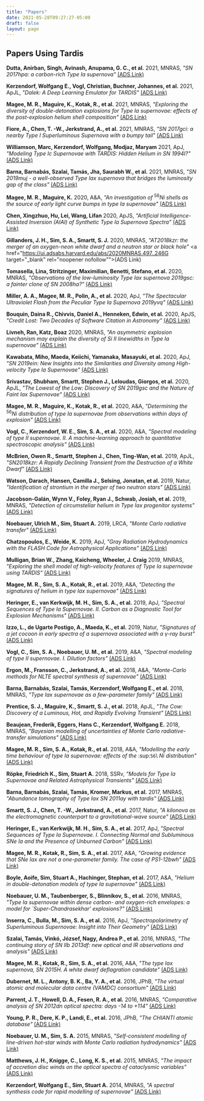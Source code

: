 ```yaml
---
title: "Papers"
date: 2021-05-28T09:27:27-05:00
draft: false
layout: page
---
```

## Papers Using Tardis

**Dutta, Anirban, Singh, Avinash, Anupama, G. C., et al.** 2021, MNRAS, *"SN 2017hpa: a carbon-rich Type Ia supernova"* <a href="https://ui.adsabs.harvard.edu/abs/2021MNRAS.503..896D" target="_blank" rel="noopener nofollow">(ADS Link)</a>


**Kerzendorf, Wolfgang E., Vogl, Christian, Buchner, Johannes, et al.** 2021, ApJL, *"Dalek: A Deep Learning Emulator for TARDIS"* <a href="https://ui.adsabs.harvard.edu/abs/2021ApJ...910L..23K" target="_blank" rel="noopener nofollow">(ADS Link)</a>


**Magee, M. R., Maguire, K., Kotak, R., et al.** 2021, MNRAS, *"Exploring the diversity of double-detonation explosions for Type Ia supernovae: effects of the post-explosion helium shell composition"* <a href="https://ui.adsabs.harvard.edu/abs/2021MNRAS.502.3533M" target="_blank" rel="noopener nofollow">(ADS Link)</a>


**Fiore, A., Chen, T. -W., Jerkstrand, A., et al.** 2021, MNRAS, *"SN 2017gci: a nearby Type I Superluminous Supernova with a bumpy tail"* <a href="https://ui.adsabs.harvard.edu/abs/2021MNRAS.502.2120F" target="_blank" rel="noopener nofollow">(ADS Link)</a>


**Williamson, Marc, Kerzendorf, Wolfgang, Modjaz, Maryam** 2021, ApJ, *"Modeling Type Ic Supernovae with TARDIS: Hidden Helium in SN 1994I?"* <a href="https://ui.adsabs.harvard.edu/abs/2021ApJ...908..150W" target="_blank" rel="noopener nofollow">(ADS Link)</a>


**Barna, Barnabás, Szalai, Tamás, Jha, Saurabh W., et al.** 2021, MNRAS, *"SN 2019muj - a well-observed Type Iax supernova that bridges the luminosity gap of the class"* <a href="https://ui.adsabs.harvard.edu/abs/2021MNRAS.501.1078B" target="_blank" rel="noopener nofollow">(ADS Link)</a>


**Magee, M. R., Maguire, K.** 2020, A&A, *"An investigation of* <sup>56</sup>*Ni shells as the source of early light curve bumps in type Ia supernovae"* <a href="https://ui.adsabs.harvard.edu/abs/2020A&A...642A.189M" target="_blank" rel="noopener nofollow">(ADS Link)</a>


**Chen, Xingzhuo, Hu, Lei, Wang, Lifan** 2020, ApJS, *"Artificial Intelligence-Assisted Inversion (AIAI) of Synthetic Type Ia Supernova Spectra"* <a href="https://ui.adsabs.harvard.edu/abs/2020ApJS..250...12C" target="_blank" rel="noopener nofollow">(ADS Link)</a>


**Gillanders, J. H., Sim, S. A., Smartt, S. J.** 2020, MNRAS, *"AT2018kzr: the merger of an oxygen-neon white dwarf and a neutron star or black hole"* <a href="https://ui.adsabs.harvard.edu/abs/2020MNRAS.497..246G target="_blank" rel="noopener nofollow"">(ADS Link)</a>


**Tomasella, Lina, Stritzinger, Maximilian, Benetti, Stefano, et al.** 2020, MNRAS, *"Observations of the low-luminosity Type Iax supernova 2019gsc: a fainter clone of SN 2008ha?"* <a href="https://ui.adsabs.harvard.edu/abs/2020MNRAS.496.1132T" target="_blank" rel="noopener nofollow">(ADS Link)</a>


**Miller, A. A., Magee, M. R., Polin, A., et al.** 2020, ApJ, *"The Spectacular Ultraviolet Flash from the Peculiar Type Ia Supernova 2019yvq"* <a href="https://ui.adsabs.harvard.edu/abs/2020ApJ...898...56M" target="_blank" rel="noopener nofollow">(ADS Link)</a>


**Bouquin, Daina R., Chivvis, Daniel A., Henneken, Edwin, et al.** 2020, ApJS, *"Credit Lost: Two Decades of Software Citation in Astronomy"* <a href="https://ui.adsabs.harvard.edu/abs/2020ApJS..249....8B" target="_blank" rel="noopener nofollow">(ADS Link)</a>


**Livneh, Ran, Katz, Boaz** 2020, MNRAS, *"An asymmetric explosion mechanism may explain the diversity of Si II linewidths in Type Ia supernovae"* <a href="https://ui.adsabs.harvard.edu/abs/2020MNRAS.494.5811L" target="_blank" rel="noopener nofollow">(ADS Link)</a>


**Kawabata, Miho, Maeda, Keiichi, Yamanaka, Masayuki, et al.** 2020, ApJ, *"SN 2019ein: New Insights into the Similarities and Diversity among High-velocity Type Ia Supernovae"* <a href="https://ui.adsabs.harvard.edu/abs/2020ApJ...893..143K" target="_blank" rel="noopener nofollow">(ADS Link)</a>


**Srivastav, Shubham, Smartt, Stephen J., Leloudas, Giorgos, et al.** 2020, ApJL, *"The Lowest of the Low: Discovery of SN 2019gsc and the Nature of Faint Iax Supernovae"* <a href="https://ui.adsabs.harvard.edu/abs/2020ApJ...892L..24S" target="_blank" rel="noopener nofollow">(ADS Link)</a>


**Magee, M. R., Maguire, K., Kotak, R., et al.** 2020, A&A, *"Determining the* <sup>56</sup>*Ni distribution of type Ia supernovae from observations within days of explosion"* <a href="https://ui.adsabs.harvard.edu/abs/2020A&A...634A..37M" target="_blank" rel="noopener nofollow">(ADS Link)</a>


**Vogl, C., Kerzendorf, W. E., Sim, S. A., et al.** 2020, A&A, *"Spectral modeling of type II supernovae. II. A machine-learning approach to quantitative spectroscopic analysis"* <a href="https://ui.adsabs.harvard.edu/abs/2020A&A...633A..88V" target="_blank" rel="noopener nofollow">(ADS Link)</a>


**McBrien, Owen R., Smartt, Stephen J., Chen, Ting-Wan, et al.** 2019, ApJL, *"SN2018kzr: A Rapidly Declining Transient from the Destruction of a White Dwarf"* <a href="https://ui.adsabs.harvard.edu/abs/2019ApJ...885L..23M" target="_blank" rel="noopener nofollow">(ADS Link)</a>


**Watson, Darach, Hansen, Camilla J., Selsing, Jonatan, et al.** 2019, Natur, *"Identification of strontium in the merger of two neutron stars"* <a href="https://ui.adsabs.harvard.edu/abs/2019Natur.574..497W" target="_blank" rel="noopener nofollow">(ADS Link)</a>


**Jacobson-Galán, Wynn V., Foley, Ryan J., Schwab, Josiah, et al.** 2019, MNRAS, *"Detection of circumstellar helium in Type Iax progenitor systems"* <a href="https://ui.adsabs.harvard.edu/abs/2019MNRAS.487.2538J" target="_blank" rel="noopener nofollow">(ADS Link)</a>


**Noebauer, Ulrich M., Sim, Stuart A.** 2019, LRCA, *"Monte Carlo radiative transfer"* <a href="https://ui.adsabs.harvard.edu/abs/2019LRCA....5....1N" target="_blank" rel="noopener nofollow">(ADS Link)</a>


**Chatzopoulos, E., Weide, K.** 2019, ApJ, *"Gray Radiation Hydrodynamics with the FLASH Code for Astrophysical Applications"* <a href="https://ui.adsabs.harvard.edu/abs/2019ApJ...876..148C" target="_blank" rel="noopener nofollow">(ADS Link)</a>


**Mulligan, Brian W., Zhang, Kaicheng, Wheeler, J. Craig** 2019, MNRAS, *"Exploring the shell model of high-velocity features of Type Ia supernovae using TARDIS"* <a href="https://ui.adsabs.harvard.edu/abs/2019MNRAS.484.4785M" target="_blank" rel="noopener nofollow">(ADS Link)</a>


**Magee, M. R., Sim, S. A., Kotak, R., et al.** 2019, A&A, *"Detecting the signatures of helium in type Iax supernovae"* <a href="https://ui.adsabs.harvard.edu/abs/2019A&A...622A.102M" target="_blank" rel="noopener nofollow">(ADS Link)</a>


**Heringer, E., van Kerkwijk, M. H., Sim, S. A., et al.** 2019, ApJ, *"Spectral Sequences of Type Ia Supernovae. II. Carbon as a Diagnostic Tool for Explosion Mechanisms"* <a href="https://ui.adsabs.harvard.edu/abs/2019ApJ...871..250H" target="_blank" rel="noopener nofollow">(ADS Link)</a>


**Izzo, L., de Ugarte Postigo, A., Maeda, K., et al.** 2019, Natur, *"Signatures of a jet cocoon in early spectra of a supernova associated with a γ-ray burst"* <a href="https://ui.adsabs.harvard.edu/abs/2019Natur.565..324I" target="_blank" rel="noopener nofollow">(ADS Link)</a>


**Vogl, C., Sim, S. A., Noebauer, U. M., et al.** 2019, A&A, *"Spectral modeling of type II supernovae. I. Dilution factors"* <a href="https://ui.adsabs.harvard.edu/abs/2019A&A...621A..29V" target="_blank" rel="noopener nofollow">(ADS Link) </a>


**Ergon, M., Fransson, C., Jerkstrand, A., et al.** 2018, A&A, *"Monte-Carlo methods for NLTE spectral synthesis of supernovae"* <a href="https://ui.adsabs.harvard.edu/abs/2018A&A...620A.156E" target="_blank" rel="noopener nofollow">(ADS Link) </a>


**Barna, Barnabás, Szalai, Tamás, Kerzendorf, Wolfgang E., et al.** 2018, MNRAS, *"Type Iax supernovae as a few-parameter family"* <a href="https://ui.adsabs.harvard.edu/abs/2018MNRAS.480.3609B" target="_blank" rel="noopener nofollow">(ADS Link)</a>


**Prentice, S. J., Maguire, K., Smartt, S. J., et al.** 2018, ApJL, *"The Cow: Discovery of a Luminous, Hot, and Rapidly Evolving Transient"* <a href="https://ui.adsabs.harvard.edu/abs/2018ApJ...865L...3P" target="_blank" rel="noopener nofollow">(ADS Link)</a>


**Beaujean, Frederik, Eggers, Hans C., Kerzendorf, Wolfgang E.** 2018, MNRAS, *"Bayesian modelling of uncertainties of Monte Carlo radiative-transfer simulations"* <a href="https://ui.adsabs.harvard.edu/abs/2018MNRAS.477.3425B" target="_blank" rel="noopener nofollow">(ADS Link)</a>


**Magee, M. R., Sim, S. A., Kotak, R., et al.** 2018, A&A, *"Modelling the early time behaviour of type Ia supernovae: effects of the* :sup:`56`\ *Ni distribution"* <a href="https://ui.adsabs.harvard.edu/abs/2018A&A...614A.115M" target="_blank" rel="noopener nofollow">(ADS Link)</a>


**Röpke, Friedrich K., Sim, Stuart A.** 2018, SSRv, *"Models for Type Ia Supernovae and Related Astrophysical Transients"* <a href="https://ui.adsabs.harvard.edu/abs/2018SSRv..214...72R" target="_blank" rel="noopener nofollow">(ADS Link)</a>


**Barna, Barnabás, Szalai, Tamás, Kromer, Markus, et al.** 2017, MNRAS, *"Abundance tomography of Type Iax SN 2011ay with tardis"* <a href="https://ui.adsabs.harvard.edu/abs/2017MNRAS.471.4865B" target="_blank" rel="noopener nofollow">(ADS Link)</a>


**Smartt, S. J., Chen, T. -W., Jerkstrand, A., et al.** 2017, Natur, *"A kilonova as the electromagnetic counterpart to a gravitational-wave source"* <a href="https://ui.adsabs.harvard.edu/abs/2017Natur.551...75S" target="_blank" rel="noopener nofollow">(ADS Link)</a>


**Heringer, E., van Kerkwijk, M. H., Sim, S. A., et al.** 2017, ApJ, *"Spectral Sequences of Type Ia Supernovae. I. Connecting Normal and Subluminous SNe Ia and the Presence of Unburned Carbon"* <a href="https://ui.adsabs.harvard.edu/abs/2017ApJ...846...15H" target="_blank" rel="noopener nofollow">(ADS Link)</a>


**Magee, M. R., Kotak, R., Sim, S. A., et al.** 2017, A&A, *"Growing evidence that SNe Iax are not a one-parameter family. The case of PS1-12bwh"* <a href="https://ui.adsabs.harvard.edu/abs/2017A&A...601A..62M" target="_blank" rel="noopener nofollow">(ADS Link)</a>


**Boyle, Aoife, Sim, Stuart A., Hachinger, Stephan, et al.** 2017, A&A, *"Helium in double-detonation models of type Ia supernovae"* <a href="https://ui.adsabs.harvard.edu/abs/2017A&A...599A..46B" target="_blank" rel="noopener nofollow">(ADS Link)</a>


**Noebauer, U. M., Taubenberger, S., Blinnikov, S., et al.** 2016, MNRAS, *"Type Ia supernovae within dense carbon- and oxygen-rich envelopes: a model for `Super-Chandrasekhar' explosions?"* <a href="https://ui.adsabs.harvard.edu/abs/2016MNRAS.463.2972N" target="_blank" rel="noopener nofollow">(ADS Link)</a>


**Inserra, C., Bulla, M., Sim, S. A., et al.** 2016, ApJ, *"Spectropolarimetry of Superluminous Supernovae: Insight into Their Geometry"* <a href="https://ui.adsabs.harvard.edu/abs/2016ApJ...831...79I" target="_blank" rel="noopener nofollow">(ADS Link)</a>


**Szalai, Tamás, Vinkó, József, Nagy, Andrea P., et al.** 2016, MNRAS, *"The continuing story of SN IIb 2013df: new optical and IR observations and analysis"* <a href="https://ui.adsabs.harvard.edu/abs/2016MNRAS.460.1500S" target="_blank" rel="noopener nofollow">(ADS Link)</a>


**Magee, M. R., Kotak, R., Sim, S. A., et al.** 2016, A&A, *"The type Iax supernova, SN 2015H. A white dwarf deflagration candidate"* <a href="https://ui.adsabs.harvard.edu/abs/2016A&A...589A..89M" target="_blank" rel="noopener nofollow">(ADS Link)</a>


**Dubernet, M. L., Antony, B. K., Ba, Y. A., et al.** 2016, JPhB, *"The virtual atomic and molecular data centre (VAMDC) consortium"* <a href="https://ui.adsabs.harvard.edu/abs/2016JPhB...49g4003D" target="_blank" rel="noopener nofollow">(ADS Link)</a>


**Parrent, J. T., Howell, D. A., Fesen, R. A., et al.** 2016, MNRAS, *"Comparative analysis of SN 2012dn optical spectra: days -14 to +114"* <a href="https://ui.adsabs.harvard.edu/abs/2016MNRAS.457.3702P" target="_blank" rel="noopener nofollow">(ADS Link)</a>


**Young, P. R., Dere, K. P., Landi, E., et al.** 2016, JPhB, *"The CHIANTI atomic database"* <a href="https://ui.adsabs.harvard.edu/abs/2016JPhB...49g4009Y" target="_blank" rel="noopener nofollow">(ADS Link)</a>


**Noebauer, U. M., Sim, S. A.** 2015, MNRAS, *"Self-consistent modelling of line-driven hot-star winds with Monte Carlo radiation hydrodynamics"* <a href="https://ui.adsabs.harvard.edu/abs/2015MNRAS.453.3120N" target="_blank" rel="noopener nofollow">(ADS Link) </a>


**Matthews, J. H., Knigge, C., Long, K. S., et al.** 2015, MNRAS, *"The impact of accretion disc winds on the optical spectra of cataclysmic variables"* <a href="https://ui.adsabs.harvard.edu/abs/2015MNRAS.450.3331M" target="_blank" rel="noopener nofollow">(ADS Link)</a>


**Kerzendorf, Wolfgang E., Sim, Stuart A.** 2014, MNRAS, *"A spectral synthesis code for rapid modelling of supernovae"* <a href="https://ui.adsabs.harvard.edu/abs/2014MNRAS.440..387K" target="_blank" rel="noopener nofollow">(ADS Link)</a>